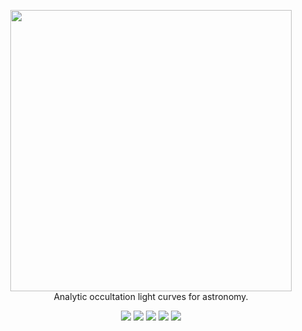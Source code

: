 <p align="center">
  <img width = "450" src="https://github.com/rodluger/starry/blob/master/docs/starry.png?raw=true"/>
  <br>
  Analytic occultation light curves for astronomy.
</p>
<p align="center">
  <a href="https://travis-ci.org/rodluger/starry/"><img src="https://img.shields.io/travis/rodluger/starry/master.svg?colorB=7d93c7"/></a>
  <a href="https://docs.google.com/viewer?url=https://github.com/rodluger/starry/raw/master-pdf/tex/starry.pdf"><img src="https://img.shields.io/badge/read-the_paper-7d93c7.svg?style=flat"/></a>
  <a href="https://rodluger.github.io/starry/"><img src="https://img.shields.io/badge/read-the_docs-7d93c7.svg?style=flat"/></a>
  <a href="https://mybinder.org/v2/gh/rodluger/starry/eb90fa3d6a7294d1d133321a84606cf7e5774c97?filepath=binder%2F"><img src="https://img.shields.io/badge/launch-binder-7d93c7.svg?style=flat"/></a>
  <a href="https://rodluger.github.io/starry-benchmarks/"><img src="https://img.shields.io/badge/benchmarked_by-asv-7d93c7.svg?style=flat"/></a>
</p>
